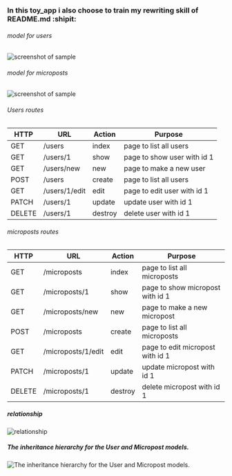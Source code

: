 ### In this toy_app i also choose to train my rewriting skill of README.md :shipit:

###### model for users
![screenshot of sample](https://softcover.s3.amazonaws.com/636/ruby_on_rails_tutorial_4th_edition/images/figures/demo_user_model.png)

###### model for microposts
![screenshot of sample](https://softcover.s3.amazonaws.com/636/ruby_on_rails_tutorial_4th_edition/images/figures/demo_micropost_model.png)


###### Users routes
HTTP   | URL           | Action | Purpose 
-------|---------------|--------|-------------
GET    | /users	       | index  | page to list all users
GET    | /users/1	     | show   | page to show user with id 1
GET    | /users/new	   | new    | page to make a new user
POST   | /users	       | create | page to list all users
GET    | /users/1/edit | edit   | page to edit user with id 1
PATCH  | /users/1      | update	| update user with id 1
DELETE | /users/1      | destroy| delete user with id 1

###### microposts routes
HTTP   | URL                | Action | Purpose 
-------|--------------------|--------|-------------
GET    | /microposts        | index  | page to list all microposts
GET    | /microposts/1      | show   | page to show micropost with id 1
GET    | /microposts/new    | new    | page to make a new micropost
POST   | /microposts        | create | page to list all microposts
GET    | /microposts/1/edit | edit   | page to edit micropost with id 1
PATCH  | /microposts/1      | update | update micropost with id 1
DELETE | /microposts/1      | destroy| delete micropost with id 1

##### relationship
![relationship](https://softcover.s3.amazonaws.com/636/ruby_on_rails_tutorial_4th_edition/images/figures/micropost_user_association.png)

##### The inheritance hierarchy for the User and Micropost models.
![The inheritance hierarchy for the User and Micropost models.](https://softcover.s3.amazonaws.com/636/ruby_on_rails_tutorial_4th_edition/images/figures/demo_model_inheritance_4th_ed.png)

